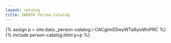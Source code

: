 ```yaml
---
layout: catalog
title: SWERIK Person Catalog
---
```

{% assign p = site.data._person-catalog.i-CACgimSSwyWTa9yioWxPRC %}
{% include person-catalog.html p=p %}

